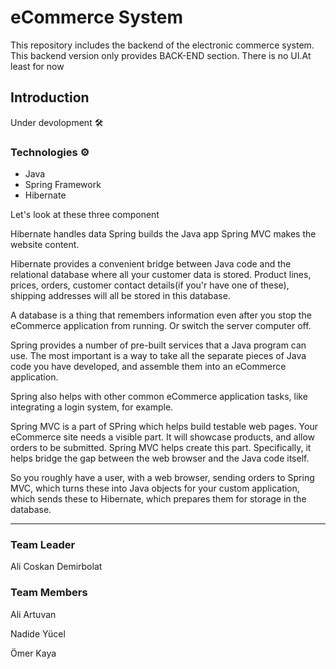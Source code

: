 # eCommerce System
This repository includes the backend of the electronic commerce system.
This backend version only provides BACK-END section. There is no UI.At least for now



## Introduction

Under devolopment 🛠️


### Technologies ⚙️
- Java
- Spring Framework
- Hibernate

Let's look at these three component

Hibernate handles data
Spring builds the Java app
Spring MVC makes the website content.

Hibernate provides a convenient bridge between Java code and the relational database where all your customer data is stored. Product lines, prices, orders, customer contact details(if you'r have one of these), shipping addresses will all be stored in this database.

A database is a thing that remembers information even after you stop the eCommerce application from running. Or switch the server computer off.

Spring provides a number of pre-built services that a Java program can use. The most important is a way to take all the separate pieces of Java code you have developed, and assemble them into an eCommerce application.

Spring also helps with other common eCommerce application tasks, like integrating a login system, for example.

Spring MVC is a part of SPring which helps build testable web pages. Your eCommerce site needs a visible part. It will showcase products, and allow orders to be submitted. Spring MVC helps create this part. Specifically, it helps bridge the gap between the web browser and the Java code itself.

So you roughly have a user, with a web browser, sending orders to Spring MVC, which turns these into Java objects for your custom application, which sends these to Hibernate, which prepares them for storage in the database.

---------------------------------------------------

### Team Leader

Ali Coskan Demirbolat

### Team Members
Ali Artuvan

Nadide Yücel 

Ömer Kaya 